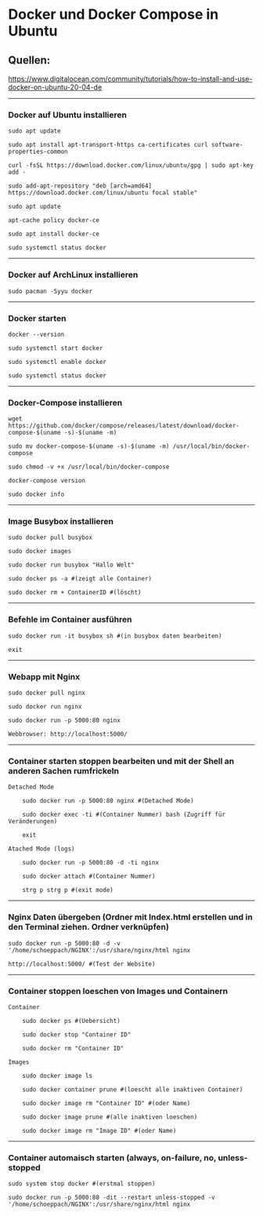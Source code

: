 
# Docker und Docker Compose in Ubuntu


##  Quellen:

https://www.digitalocean.com/community/tutorials/how-to-install-and-use-docker-on-ubuntu-20-04-de
	
---

### Docker auf Ubuntu installieren

	sudo apt update
	
	sudo apt install apt-transport-https ca-certificates curl software-properties-common
	
	curl -fsSL https://download.docker.com/linux/ubuntu/gpg | sudo apt-key add -
	
	sudo add-apt-repository "deb [arch=amd64] https://download.docker.com/linux/ubuntu focal stable"
	
	sudo apt update
	
	apt-cache policy docker-ce
	
	sudo apt install docker-ce
	
	sudo systemctl status docker
	
---
		
### Docker auf ArchLinux installieren
	
	sudo pacman -Syyu docker
	
---
	
### Docker starten	
	
	docker --version

	sudo systemctl start docker

	sudo systemctl enable docker

	sudo systemctl status docker
	
---	
	
### Docker-Compose installieren

	wget https://github.com/docker/compose/releases/latest/download/docker-compose-$(uname -s)-$(uname -m)
	
	sudo mv docker-compose-$(uname -s)-$(uname -m) /usr/local/bin/docker-compose

	sudo chmod -v +x /usr/local/bin/docker-compose
	
	docker-compose version
	
	sudo docker info
	
---	
	
### Image Busybox installieren

	sudo docker pull busybox
	
	sudo docker images
	
	sudo docker run busybox "Hallo Welt"
	
	sudo docker ps -a #(zeigt alle Container)
	
	sudo docker rm + ContainerID #(löscht)
	
---	
	
### Befehle im Container ausführen

	sudo docker run -it busybox sh #(in busybox daten bearbeiten)
	
	exit
	
---
	
### Webapp mit Nginx

	sudo docker pull nginx
	
	sudo docker run nginx
	
	sudo docker run -p 5000:80 nginx
	
	Webbrowser: http://localhost:5000/
	
----	

### Container starten stoppen bearbeiten und mit der Shell an anderen Sachen rumfrickeln

	Detached Mode 	
	
		sudo docker run -p 5000:80 nginx #(Detached Mode)
	
		sudo docker exec -ti #(Container Nummer) bash (Zugriff für Veränderungen)
		
		exit
	
	Atached Mode (logs)

		sudo docker run -p 5000:80 -d -ti nginx

		sudo docker attach #(Container Nummer)
		
		strg p strg p #(exit mode)
	
---	
	
### Nginx Daten übergeben (Ordner mit Index.html erstellen und in den Terminal ziehen. Ordner verknüpfen)

	sudo docker run -p 5000:80 -d -v '/home/schoeppach/NGINX':/usr/share/nginx/html nginx
	
	http://localhost:5000/ #(Test der Website)
	
---
	
### Container stoppen loeschen von Images und Containern

	Container
	
		sudo docker ps #(Uebersicht)
	
		sudo docker stop "Container ID"
	
		sudo docker rm "Container ID"
		
	Images
	
		sudo docker image ls
		
		sudo docker container prune #(loescht alle inaktiven Container)
		
		sudo docker image rm "Container ID" #(oder Name)
		
		sudo docker image prune #(alle inaktiven loeschen)
	
		sudo docker image rm "Image ID" #(oder Name)
		
---
		
### Container automaisch starten (always, on-failure, no, unless-stopped

	sudo system stop docker #(erstmal stoppen)
	
	sudo docker run -p 5000:80 -dit --restart unless-stopped -v '/home/schoeppach/NGINX':/usr/share/nginx/html nginx
  
  
  
